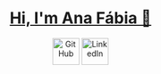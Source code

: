 <h1 align="center"><a href="https://peterhan.dev">Hi, I'm Ana Fábia 👋</a></h1>

<p align="center">
  <a href="https://github.com/afcoelho44">
    <picture>
      <source media="(prefers-color-scheme: dark)" srcset="https://cdn.simpleicons.org/github/white">
      <img alt="GitHub" title="GitHub" height="48" width="48" src="https://cdn.simpleicons.org/github"></picture></a>
  <a href="www.linkedin.com/in/ana-fábia-coelho-dos-santos-12475624b">
    <img alt="LinkedIn" title="LinkedIn" height="48" width="48" src="https://cdn.simpleicons.org/linkedin"></a>
</p>
